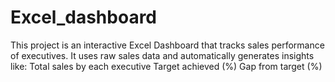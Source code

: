 # Excel_dashboard
This project is an interactive Excel Dashboard that tracks sales performance of executives. It uses raw sales data and automatically generates insights like:  Total sales by each executive  Target achieved (%)  Gap from target (%)
